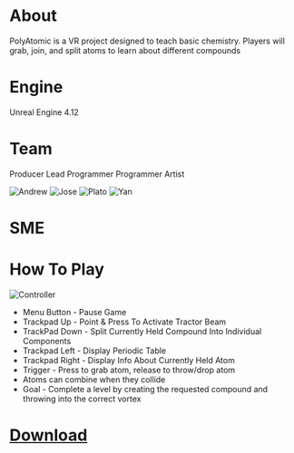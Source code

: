 # About
PolyAtomic is a VR project designed to teach basic chemistry. Players will grab, join, and split atoms to learn about different compounds

# Engine
Unreal Engine 4.12

# Team

   Producer                Lead Programmer              Programmer               Artist
   
   ![Andrew](https://raw.github.com/JoseOcasio1994/PolyAtomic-VR/blob/master/Resources/Andrew.PNG) ![Jose](https://raw.github.com/JoseOcasio1994/PolyAtomic-VR/blob/master/Resources/Jose.PNG) ![Plato](https://raw.github.com/JoseOcasio1994/PolyAtomic-VR/blob/master/Resources/Plato.PNG) ![Yan](https://raw.github.com/JoseOcasio1994/PolyAtomic-VR/blob/master/Resources/Yan.PNG)
    
# SME

# How To Play
![Controller](https://raw.github.com/JoseOcasio1994/PolyAtomic-VR/blob/master/Resources/Controller.png)

* Menu Button - Pause Game
* Trackpad Up - Point & Press To Activate Tractor Beam
* TrackPad Down - Split Currently Held Compound Into Individual Components
* Trackpad Left - Display Periodic Table
* Trackpad Right - Display Info About Currently Held Atom
* Trigger - Press to grab atom, release to throw/drop atom
* Atoms can combine when they collide
* Goal - Complete a level by creating the requested compound and throwing into the correct vortex

# [Download](https://github.com/JoseOcasio1994/PolyAtomic-VR)
